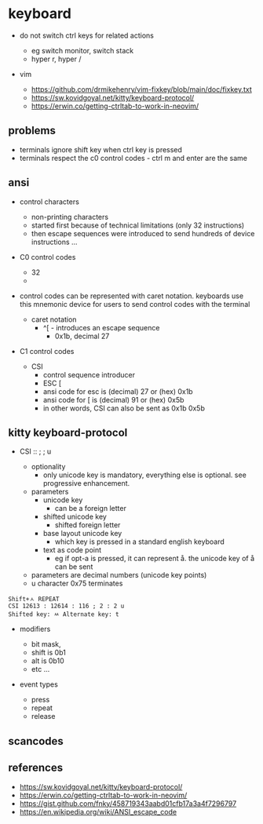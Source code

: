 # keyboard

- do not switch ctrl keys for related actions

  - eg switch monitor, switch stack
  - hyper r, hyper /

- vim
  - https://github.com/drmikehenry/vim-fixkey/blob/main/doc/fixkey.txt
  - https://sw.kovidgoyal.net/kitty/keyboard-protocol/
  - https://erwin.co/getting-ctrltab-to-work-in-neovim/

## problems

- terminals ignore shift key when ctrl key is pressed
- terminals respect the c0 control codes - ctrl m and enter are the same

## ansi

- control characters

  - non-printing characters
  - started first because of technical limitations (only 32 instructions)
  - then escape sequences were introduced to send hundreds of device instructions ...

- C0 control codes

  - 32
  -

- control codes can be represented with caret notation. keyboards use this mnemonic device for users to send control codes with the terminal

  - caret notation
    - ^[ - introduces an escape sequence
      - 0x1b, decimal 27

- C1 control codes
  - CSI
    - control sequence introducer
    - ESC [
    - ansi code for esc is (decimal) 27 or (hex) 0x1b
    - ansi code for [ is (decimal) 91 or (hex) 0x5b
    - in other words, CSI can also be sent as 0x1b 0x5b

## kitty keyboard-protocol

- CSI <unicode key>:<shifted unicode key>:<base layout unicode key> ; <modifiers> ; <text as codepoints> u
  - optionality
    - only unicode key is mandatory, everything else is optional. see progressive enhancement.
  - parameters
    - unicode key
      - can be a foreign letter
    - shifted unicode key
      - shifted foreign letter
    - base layout unicode key
      - which key is pressed in a standard english keyboard
    - text as code point
      - eg if opt-a is pressed, it can represent å. the unicode key of å can be sent
  - <xxx> parameters are decimal numbers (unicode key points)
  - u character 0x75 terminates

```
Shift+ㅅ REPEAT
CSI 12613 : 12614 : 116 ; 2 : 2 u
Shifted key: ㅆ Alternate key: t
```

- modifiers

  - bit mask,
  - shift is 0b1
  - alt is 0b10
  - etc ...

- event types
  - press
  - repeat
  - release

## scancodes

## references

- https://sw.kovidgoyal.net/kitty/keyboard-protocol/
- https://erwin.co/getting-ctrltab-to-work-in-neovim/
- https://gist.github.com/fnky/458719343aabd01cfb17a3a4f7296797
- https://en.wikipedia.org/wiki/ANSI_escape_code
